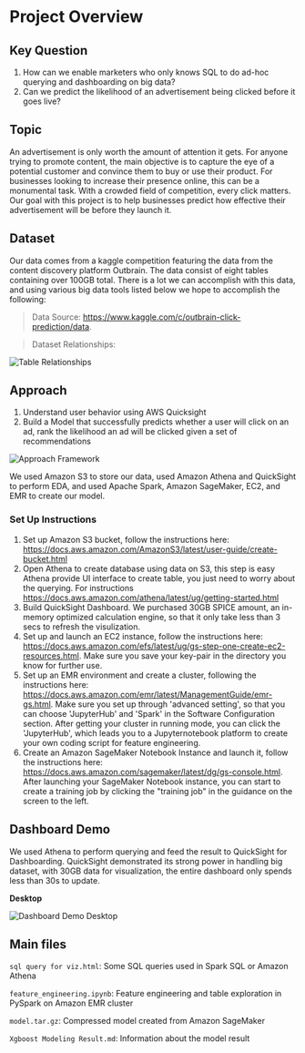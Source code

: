 # Project Overview

## Key Question
1. How can we enable marketers who only knows SQL to do ad-hoc querying and dashboarding on big data?
2. Can we predict the likelihood of an advertisement being clicked before it goes live?

## Topic
An advertisement is only worth the amount of attention it gets. For anyone trying to promote content, the main objective is to capture the eye of a potential customer and convince them to buy or use their product. For businesses looking to increase their presence online, this can be a monumental task. With a crowded field of competition, every click matters. Our goal with this project is to help businesses predict how effective their advertisement will be before they launch it. 

## Dataset
Our data comes from a kaggle competition featuring the data from the content discovery platform Outbrain. The data consist of eight tables containing over 100GB total. There is a lot we can accomplish with this data, and using various big data tools listed below we hope to accomplish the following:
> Data Source: https://www.kaggle.com/c/outbrain-click-prediction/data.

> Dataset Relationships:

![Table Relationships](https://github.com/Olliang/AWS-Click-Prediction/blob/master/dataset%20relationships.PNG)

## Approach
1. Understand user behavior using AWS Quicksight
2. Build a Model that successfully predicts whether a user will click on an ad, rank the likelihood an ad will be clicked given a set of recommendations

![Approach Framework](https://github.umn.edu/liang625/aws-click-big/blob/master/Framework.png)

We used Amazon S3 to store our data, used Amazon Athena and QuickSight to perform EDA, and used Apache Spark, Amazon SageMaker, EC2, and EMR to create our model.

### Set Up Instructions
1. Set up Amazon S3 bucket, follow the instructions here: https://docs.aws.amazon.com/AmazonS3/latest/user-guide/create-bucket.html
2. Open Athena to create database using data on S3, this step is easy Athena provide UI interface to create table, you just need to worry about the querying. For instructions https://docs.aws.amazon.com/athena/latest/ug/getting-started.html
3. Build QuickSight Dashboard. We purchased 30GB SPICE amount, an in-memory optimized calculation engine, so that it only take less than 3 secs to refresh the visulization. 
4. Set up and launch an EC2 instance, follow the instructions here: https://docs.aws.amazon.com/efs/latest/ug/gs-step-one-create-ec2-resources.html. Make sure you save your key-pair in the directory you know for further use.
5. Set up an EMR environment and create a cluster, following the instructions here: https://docs.aws.amazon.com/emr/latest/ManagementGuide/emr-gs.html. Make sure you set up through 'advanced setting', so that you can choose 'JupyterHub' and 'Spark' in the Software Configuration section. After getting your cluster in running mode, you can click the 'JupyterHub', which leads you to a Jupyternotebook platform to create your own coding script for feature engineering.
6. Create an Amazon SageMaker Notebook Instance and launch it, follow the instructions here: https://docs.aws.amazon.com/sagemaker/latest/dg/gs-console.html. After launching your SageMaker Notebook instance, you can start to create a training job by clicking the "training job" in the guidance on the screen to the left.


## Dashboard Demo
We used Athena to perform querying and feed the result to QuickSight for Dashboarding. QuickSight demonstrated its strong power in handling big dataset, with 30GB data for visualization, the entire dashboard only spends less than 30s to update.

**Desktop**

![Dashboard Demo Desktop](https://github.umn.edu/liang625/aws-click-big/blob/master/quicksight_desktop.jpeg)


## Main files
`sql query for viz.html`: Some SQL queries used in Spark SQL or Amazon Athena

`feature_engineering.ipynb`: Feature engineering and table exploration in PySpark on Amazon EMR cluster

`model.tar.gz`: Compressed model created from Amazon SageMaker

`Xgboost Modeling Result.md`: Information about the model result


